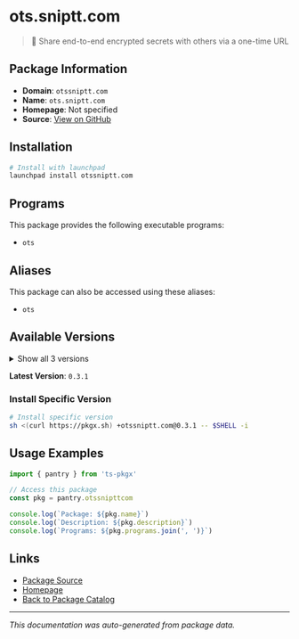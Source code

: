 # ots.sniptt.com

> 🔐 Share end-to-end encrypted secrets with others via a one-time URL

## Package Information

- **Domain**: `otssniptt.com`
- **Name**: `ots.sniptt.com`
- **Homepage**: Not specified
- **Source**: [View on GitHub](https://github.com/pkgxdev/pantry/tree/main/projects/ots.sniptt.com/package.yml)

## Installation

```bash
# Install with launchpad
launchpad install otssniptt.com
```

## Programs

This package provides the following executable programs:

- `ots`

## Aliases

This package can also be accessed using these aliases:

- `ots`

## Available Versions

<details>
<summary>Show all 3 versions</summary>

- `0.3.1`, `0.3.0`, `0.2.0`

</details>

**Latest Version**: `0.3.1`

### Install Specific Version

```bash
# Install specific version
sh <(curl https://pkgx.sh) +otssniptt.com@0.3.1 -- $SHELL -i
```

## Usage Examples

```typescript
import { pantry } from 'ts-pkgx'

// Access this package
const pkg = pantry.otssnipttcom

console.log(`Package: ${pkg.name}`)
console.log(`Description: ${pkg.description}`)
console.log(`Programs: ${pkg.programs.join(', ')}`)
```

## Links

- [Package Source](https://github.com/pkgxdev/pantry/tree/main/projects/ots.sniptt.com/package.yml)
- [Homepage](#)
- [Back to Package Catalog](../package-catalog.md)

---

*This documentation was auto-generated from package data.*
